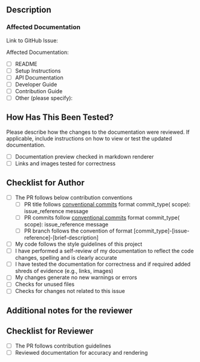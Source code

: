 ## Description

<!-- 
Please include a summary of the changes made to the documentation. Explain the motivation for the change and the impact on the users or developers who rely on this documentation. 
Please specify if this PR has a dependency on any other changes.
-->

### Affected Documentation

Link to GitHub Issue:

Affected Documentation:

- [ ] README
- [ ] Setup Instructions
- [ ] API Documentation
- [ ] Developer Guide
- [ ] Contribution Guide
- [ ] Other (please specify):

## How Has This Been Tested?

Please describe how the changes to the documentation were reviewed. If applicable, include instructions on how to view or
test the updated documentation.

- [ ] Documentation preview checked in markdown renderer
- [ ] Links and images tested for correctness

<!-- 
Test Configuration:
- Viewing tool: (e.g., GitHub Preview, Markdown renderer)
- Platform: (e.g., browser, OS)
-->

## Checklist for Author

- [ ] The PR follows below contribution conventions
    - [ ] PR title follows [conventional commits](https://docs.cocogitto.io/guide/commit.html) format commit_type(
      scope): issue_reference message
    - [ ] PR commits follow [conventional commits](https://docs.cocogitto.io/guide/commit.html) format commit_type(
      scope): issue_reference message
    - [ ] PR branch follows the convention of format [commit_type]-[issue-reference]-[brief-description]
- [ ] My code follows the style guidelines of this project
- [ ] I have performed a self-review of my documentation to reflect the code changes, spelling and is clearly accurate
- [ ] I have tested the documentation for correctness and if required added shreds of evidence (e.g., links, images)
- [ ] My changes generate no new warnings or errors
- [ ] Checks for unused files
- [ ] Checks for changes not related to this issue

## Additional notes for the reviewer

<!-- Add any information that can be useful to the reviewer -->

## Checklist for Reviewer

- [ ] The PR follows contribution guidelines
- [ ] Reviewed documentation for accuracy and rendering
